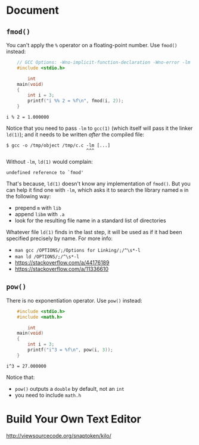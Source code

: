 # Document
## `fmod()`

You can't apply the `%` operator on a floating-point number.
Use `fmod()` instead:
```c
    // GCC Options: -Wno-implicit-function-declaration -Wno-error -lm
    #include <stdio.h>

        int
    main(void)
    {
        int i = 3;
        printf("i %% 2 = %f\n", fmod(i, 2));
    }
```
    i % 2 = 1.000000

Notice that you  need to pass `-lm`  to `gcc(1)` (which itself will  pass it the
linker `ld(1)`); and it needs to be written *after* the compiled file:

    $ gcc -o /tmp/object /tmp/c.c -lm [...]
                                  ^^^

Without `-lm`, `ld(1)` would complain:

    undefined reference to `fmod'

That's because, `ld(1)`  doesn't know any implementation of  `fmod()`.
But you  can help it find  one with `-lm`, which  asks it to search  the library
named `m` in the following way:

   - prepend `m` with `lib`
   - append `libm` with `.a`
   - look for the resulting file name in a standard list of directories

Whatever file `ld(1)` finds in the last step,  it will be used as if it had been
specified precisely by name.  For more info:

   - `man gcc /OPTIONS/;/Options for Linking/;/^\s*-l`
   - `man ld /OPTIONS/;/^\s*-l`
   - <https://stackoverflow.com/a/44176189>
   - <https://stackoverflow.com/a/11336610>

## `pow()`

There is no exponentiation operator.   Use `pow()` instead:
```c
    #include <stdio.h>
    #include <math.h>

        int
    main(void)
    {
        int i = 3;
        printf("i^3 = %f\n", pow(i, 3));
    }
```
    i^3 = 27.000000

Notice that:

   - `pow()` outputs a `double` by default, not an `int`
   - you need to include `math.h`

##
# Build Your Own Text Editor

<http://viewsourcecode.org/snaptoken/kilo/>
